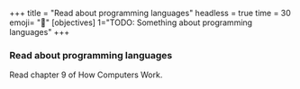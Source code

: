 +++
title = "Read about programming languages"
headless = true
time = 30
emoji= "📖"
[objectives]
    1="TODO: Something about programming languages"
+++

### Read about programming languages

Read chapter 9 of How Computers Work.